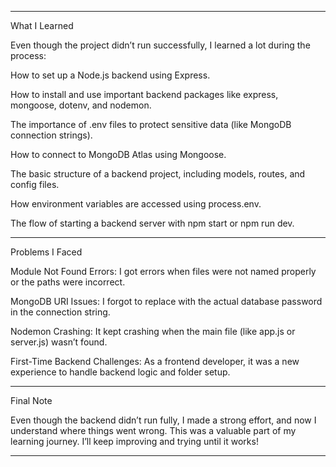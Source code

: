 




---

What I Learned

Even though the project didn’t run successfully, I learned a lot during the process:

How to set up a Node.js backend using Express.

How to install and use important backend packages like express, mongoose, dotenv, and nodemon.

The importance of .env files to protect sensitive data (like MongoDB connection strings).

How to connect to MongoDB Atlas using Mongoose.

The basic structure of a backend project, including models, routes, and config files.

How environment variables are accessed using process.env.

The flow of starting a backend server with npm start or npm run dev.



---

Problems I Faced

Module Not Found Errors: I got errors when files were not named properly or the paths were incorrect.

MongoDB URI Issues: I forgot to replace <password> with the actual database password in the connection string.

Nodemon Crashing: It kept crashing when the main file (like app.js or server.js) wasn’t found.

First-Time Backend Challenges: As a frontend developer, it was a new experience to handle backend logic and folder setup.



---

Final Note

Even though the backend didn’t run fully, I made a strong effort, and now I understand where things went wrong. This was a valuable part of my learning journey. I’ll keep improving and trying until it works!


---

